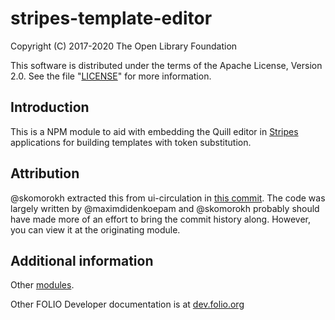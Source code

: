 # stripes-template-editor

Copyright (C) 2017-2020 The Open Library Foundation

This software is distributed under the terms of the Apache License,
Version 2.0. See the file "[LICENSE](LICENSE)" for more information.

## Introduction

This is a NPM module to aid with embedding the Quill editor in [Stripes](https://github.com/folio-org/stripes-core/) applications for building templates with token substitution.

## Attribution

@skomorokh extracted this from ui-circulation in [this commit](https://github.com/folio-org/ui-circulation/commit/ead94d580d7e0be4e8b9f17d9fc99a2e43fb8cae). The code was largely written by @maximdidenkoepam and @skomorokh probably should have made more of an effort to bring the commit history along. However, you can view it at the originating module.

## Additional information

Other [modules](https://dev.folio.org/source-code/#client-side).

Other FOLIO Developer documentation is at [dev.folio.org](https://dev.folio.org/)
